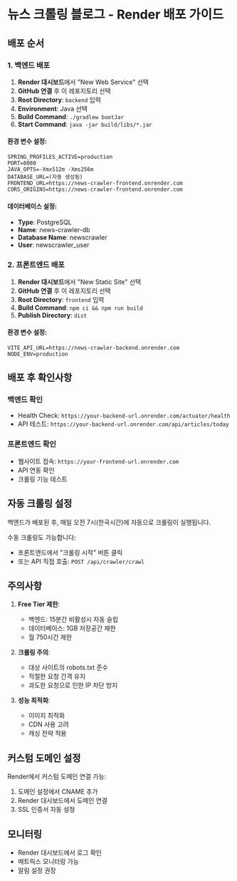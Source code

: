 # 뉴스 크롤링 블로그 - Render 배포 가이드

## 배포 순서

### 1. 백엔드 배포

1. **Render 대시보드**에서 "New Web Service" 선택
2. **GitHub 연결** 후 이 레포지토리 선택
3. **Root Directory**: `backend` 입력
4. **Environment**: Java 선택
5. **Build Command**: `./gradlew bootJar`
6. **Start Command**: `java -jar build/libs/*.jar`

#### 환경 변수 설정:
```
SPRING_PROFILES_ACTIVE=production
PORT=8080
JAVA_OPTS=-Xmx512m -Xms256m
DATABASE_URL=(자동 생성됨)
FRONTEND_URL=https://news-crawler-frontend.onrender.com
CORS_ORIGINS=https://news-crawler-frontend.onrender.com
```

#### 데이터베이스 설정:
- **Type**: PostgreSQL
- **Name**: news-crawler-db
- **Database Name**: newscrawler
- **User**: newscrawler_user

### 2. 프론트엔드 배포

1. **Render 대시보드**에서 "New Static Site" 선택
2. **GitHub 연결** 후 이 레포지토리 선택
3. **Root Directory**: `frontend` 입력
4. **Build Command**: `npm ci && npm run build`
5. **Publish Directory**: `dist`

#### 환경 변수 설정:
```
VITE_API_URL=https://news-crawler-backend.onrender.com
NODE_ENV=production
```

## 배포 후 확인사항

### 백엔드 확인
- Health Check: `https://your-backend-url.onrender.com/actuator/health`
- API 테스트: `https://your-backend-url.onrender.com/api/articles/today`

### 프론트엔드 확인
- 웹사이트 접속: `https://your-frontend-url.onrender.com`
- API 연동 확인
- 크롤링 기능 테스트

## 자동 크롤링 설정

백엔드가 배포된 후, 매일 오전 7시(한국시간)에 자동으로 크롤링이 실행됩니다.

수동 크롤링도 가능합니다:
- 프론트엔드에서 "크롤링 시작" 버튼 클릭
- 또는 API 직접 호출: `POST /api/crawler/crawl`

## 주의사항

1. **Free Tier 제한**:
   - 백엔드: 15분간 비활성시 자동 슬립
   - 데이터베이스: 1GB 저장공간 제한
   - 월 750시간 제한

2. **크롤링 주의**:
   - 대상 사이트의 robots.txt 준수
   - 적절한 요청 간격 유지
   - 과도한 요청으로 인한 IP 차단 방지

3. **성능 최적화**:
   - 이미지 최적화
   - CDN 사용 고려
   - 캐싱 전략 적용

## 커스텀 도메인 설정

Render에서 커스텀 도메인 연결 가능:
1. 도메인 설정에서 CNAME 추가
2. Render 대시보드에서 도메인 연결
3. SSL 인증서 자동 설정

## 모니터링

- Render 대시보드에서 로그 확인
- 메트릭스 모니터링 가능
- 알림 설정 권장
